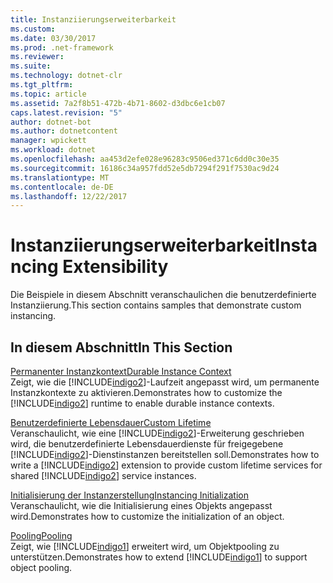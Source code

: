```yaml
---
title: Instanziierungserweiterbarkeit
ms.custom: 
ms.date: 03/30/2017
ms.prod: .net-framework
ms.reviewer: 
ms.suite: 
ms.technology: dotnet-clr
ms.tgt_pltfrm: 
ms.topic: article
ms.assetid: 7a2f8b51-472b-4b71-8602-d3dbc6e1cb07
caps.latest.revision: "5"
author: dotnet-bot
ms.author: dotnetcontent
manager: wpickett
ms.workload: dotnet
ms.openlocfilehash: aa453d2efe028e96283c9506ed371c6dd0c30e35
ms.sourcegitcommit: 16186c34a957fdd52e5db7294f291f7530ac9d24
ms.translationtype: MT
ms.contentlocale: de-DE
ms.lasthandoff: 12/22/2017
---
```

# <a name="instancing-extensibility"></a><span data-ttu-id="b321a-102">Instanziierungserweiterbarkeit</span><span class="sxs-lookup"><span data-stu-id="b321a-102">Instancing Extensibility</span></span>
<span data-ttu-id="b321a-103">Die Beispiele in diesem Abschnitt veranschaulichen die benutzerdefinierte Instanziierung.</span><span class="sxs-lookup"><span data-stu-id="b321a-103">This section contains samples that demonstrate custom instancing.</span></span>  
  
## <a name="in-this-section"></a><span data-ttu-id="b321a-104">In diesem Abschnitt</span><span class="sxs-lookup"><span data-stu-id="b321a-104">In This Section</span></span>  
 [<span data-ttu-id="b321a-105">Permanenter Instanzkontext</span><span class="sxs-lookup"><span data-stu-id="b321a-105">Durable Instance Context</span></span>](../../../../docs/framework/wcf/samples/durable-instance-context.md)  
 <span data-ttu-id="b321a-106">Zeigt, wie die [!INCLUDE[indigo2](../../../../includes/indigo2-md.md)]-Laufzeit angepasst wird, um permanente Instanzkontexte zu aktivieren.</span><span class="sxs-lookup"><span data-stu-id="b321a-106">Demonstrates how to customize the [!INCLUDE[indigo2](../../../../includes/indigo2-md.md)] runtime to enable durable instance contexts.</span></span>  
  
 [<span data-ttu-id="b321a-107">Benutzerdefinierte Lebensdauer</span><span class="sxs-lookup"><span data-stu-id="b321a-107">Custom Lifetime</span></span>](../../../../docs/framework/wcf/samples/custom-lifetime.md)  
 <span data-ttu-id="b321a-108">Veranschaulicht, wie eine [!INCLUDE[indigo2](../../../../includes/indigo2-md.md)]-Erweiterung geschrieben wird, die benutzerdefinierte Lebensdauerdienste für freigegebene [!INCLUDE[indigo2](../../../../includes/indigo2-md.md)]-Dienstinstanzen bereitstellen soll.</span><span class="sxs-lookup"><span data-stu-id="b321a-108">Demonstrates how to write a [!INCLUDE[indigo2](../../../../includes/indigo2-md.md)] extension to provide custom lifetime services for shared [!INCLUDE[indigo2](../../../../includes/indigo2-md.md)] service instances.</span></span>  
  
 [<span data-ttu-id="b321a-109">Initialisierung der Instanzerstellung</span><span class="sxs-lookup"><span data-stu-id="b321a-109">Instancing Initialization</span></span>](../../../../docs/framework/wcf/samples/instancing-initialization.md)  
 <span data-ttu-id="b321a-110">Veranschaulicht, wie die Initialisierung eines Objekts angepasst wird.</span><span class="sxs-lookup"><span data-stu-id="b321a-110">Demonstrates how to customize the initialization of an object.</span></span>  
  
 [<span data-ttu-id="b321a-111">Pooling</span><span class="sxs-lookup"><span data-stu-id="b321a-111">Pooling</span></span>](../../../../docs/framework/wcf/samples/pooling.md)  
 <span data-ttu-id="b321a-112">Zeigt, wie [!INCLUDE[indigo1](../../../../includes/indigo1-md.md)] erweitert wird, um Objektpooling zu unterstützen.</span><span class="sxs-lookup"><span data-stu-id="b321a-112">Demonstrates how to extend [!INCLUDE[indigo1](../../../../includes/indigo1-md.md)] to support object pooling.</span></span>
